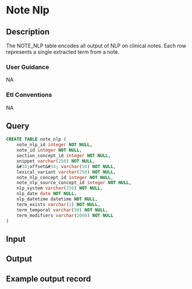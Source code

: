 <!---->

# Note Nlp

## Description
The NOTE_NLP table encodes all output of NLP on clinical notes. Each row represents a single extracted term from a note.

### User Guidance
NA

### Etl Conventions
NA

## Query
```sql
CREATE TABLE note_nlp (
	note_nlp_id integer NOT NULL,
	note_id integer NOT NULL,
	section_concept_id integer NOT NULL,
	snippet varchar(250) NOT NULL,
	&#34;offset&#34; varchar(50) NOT NULL,
	lexical_variant varchar(250) NOT NULL,
	note_nlp_concept_id integer NOT NULL,
	note_nlp_source_concept_id integer NOT NULL,
	nlp_system varchar(250) NOT NULL,
	nlp_date date NOT NULL,
	nlp_datetime datetime NOT NULL,
	term_exists varchar(1) NOT NULL,
	term_temporal varchar(50) NOT NULL,
	term_modifiers varchar(2000) NOT NULL
)
```

## Input


## Output


## Example output record


